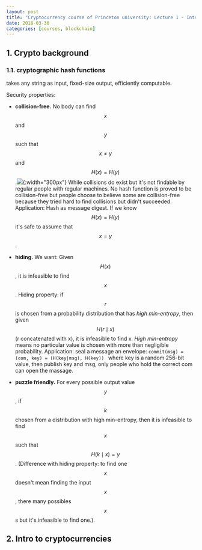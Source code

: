 ```yaml
---
layout: post
title: "Cryptocurrency course of Princeton university: Lecture 1 - Intro to crypto and cryptocurrencies"
date: 2018-03-30
categories: [courses, blockchain]
---
```


## 1. Crypto background

### 1.1. cryptographic hash functions
takes any string as input, fixed-size output, efficiently computable.

Security properties:
- **collision-free.** No body can find $$x$$ and $$y$$ such that $$x \neq y$$ and $$H(x) = H(y)$$.![]({{site.url}}/assets/image/collisions_do_exist.png){:width="300px"} While collisions do exist but it's not findable by regular people with regular machines. No hash function is proved to be collision-free but people choose to believe some are collision-free because they tried hard to find collisions but didn't succeeded. Application: Hash as message digest. If we know $$H(x) = H(y)$$ it's safe to assume that $$x = y$$.

- **hiding.** We want: Given $$H(x)$$, it is infeasible to find $$x$$. Hiding property: if $$r$$ is chosen from a probability distribution that has *high min-entropy*, then given $$H(r \mid x)$$ (r concatenated with x), it is infeasible to find x. *High min-entropy* means no particular value is chosen with more than negligible probability. Application: seal a message an envelope: `commit(msg) = (com, key) = (H(key|msg), H(key)) ` where key is a random 256-bit value, then publish key and msg, only people who hold the correct com can open the massage.

- **puzzle friendly.** For every possible output value $$y$$, if $$k$$ chosen from a distribution with high min-entropy, then it is infeasible to find $$x$$ such that $$H(k \mid x) = y$$. (Difference with hiding property: to find one $$x$$ doesn't mean finding the input $$x$$, there many possibles $$x$$s but it's infeasible to find one.).
## 2. Intro to cryptocurrencies
